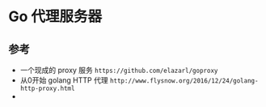 # Go 代理服务器

## 参考

+ 一个现成的 proxy 服务 `https://github.com/elazarl/goproxy`
+ 从0开始 golang HTTP 代理 `http://www.flysnow.org/2016/12/24/golang-http-proxy.html`
+

